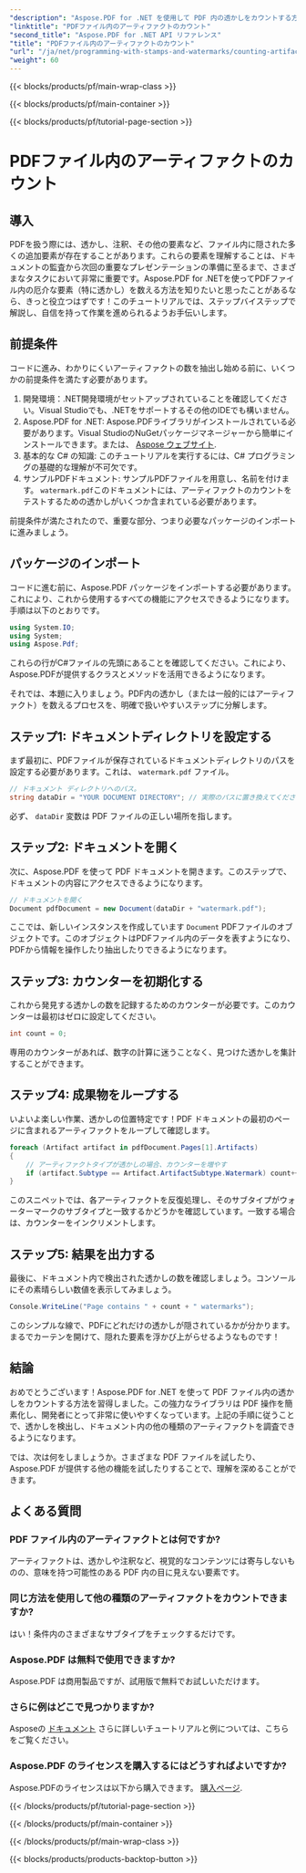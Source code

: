 ```yaml
---
"description": "Aspose.PDF for .NET を使用して PDF 内の透かしをカウントする方法を学びましょう。初心者向けのステップバイステップガイドで、事前の経験は必要ありません。"
"linktitle": "PDFファイル内のアーティファクトのカウント"
"second_title": "Aspose.PDF for .NET API リファレンス"
"title": "PDFファイル内のアーティファクトのカウント"
"url": "/ja/net/programming-with-stamps-and-watermarks/counting-artifacts/"
"weight": 60
---
```


{{< blocks/products/pf/main-wrap-class >}}

{{< blocks/products/pf/main-container >}}

{{< blocks/products/pf/tutorial-page-section >}}

# PDFファイル内のアーティファクトのカウント

## 導入

PDFを扱う際には、透かし、注釈、その他の要素など、ファイル内に隠された多くの追加要素が存在することがあります。これらの要素を理解することは、ドキュメントの監査から次回の重要なプレゼンテーションの準備に至るまで、さまざまなタスクにおいて非常に重要です。Aspose.PDF for .NETを使ってPDFファイル内の厄介な要素（特に透かし）を数える方法を知りたいと思ったことがあるなら、きっと役立つはずです！このチュートリアルでは、ステップバイステップで解説し、自信を持って作業を進められるようお手伝いします。 

## 前提条件

コードに進み、わかりにくいアーティファクトの数を抽出し始める前に、いくつかの前提条件を満たす必要があります。

1. 開発環境：.NET開発環境がセットアップされていることを確認してください。Visual Studioでも、.NETをサポートするその他のIDEでも構いません。
2. Aspose.PDF for .NET: Aspose.PDFライブラリがインストールされている必要があります。Visual StudioのNuGetパッケージマネージャーから簡単にインストールできます。または、 [Aspose ウェブサイト](https://releases。aspose.com/pdf/net/).
3. 基本的な C# の知識: このチュートリアルを実行するには、C# プログラミングの基礎的な理解が不可欠です。
4. サンプルPDFドキュメント: サンプルPDFファイルを用意し、名前を付けます。 `watermark.pdf`このドキュメントには、アーティファクトのカウントをテストするための透かしがいくつか含まれている必要があります。

前提条件が満たされたので、重要な部分、つまり必要なパッケージのインポートに進みましょう。

## パッケージのインポート

コードに進む前に、Aspose.PDF パッケージをインポートする必要があります。これにより、これから使用するすべての機能にアクセスできるようになります。手順は以下のとおりです。

```csharp
using System.IO;
using System;
using Aspose.Pdf;
```

これらの行がC#ファイルの先頭にあることを確認してください。これにより、Aspose.PDFが提供するクラスとメソッドを活用できるようになります。 

それでは、本題に入りましょう。PDF内の透かし（または一般的にはアーティファクト）を数えるプロセスを、明確で扱いやすいステップに分解します。

## ステップ1: ドキュメントディレクトリを設定する

まず最初に、PDFファイルが保存されているドキュメントディレクトリのパスを設定する必要があります。これは、 `watermark.pdf` ファイル。

```csharp
// ドキュメント ディレクトリへのパス。
string dataDir = "YOUR DOCUMENT DIRECTORY"; // 実際のパスに置き換えてください
```

必ず、 `dataDir` 変数は PDF ファイルの正しい場所を指します。 

## ステップ2: ドキュメントを開く

次に、Aspose.PDF を使って PDF ドキュメントを開きます。このステップで、ドキュメントの内容にアクセスできるようになります。

```csharp
// ドキュメントを開く
Document pdfDocument = new Document(dataDir + "watermark.pdf");
```

ここでは、新しいインスタンスを作成しています `Document` PDFファイルのオブジェクトです。このオブジェクトはPDFファイル内のデータを表すようになり、PDFから情報を操作したり抽出したりできるようになります。

## ステップ3: カウンターを初期化する

これから発見する透かしの数を記録するためのカウンターが必要です。このカウンターは最初はゼロに設定してください。

```csharp
int count = 0;
```

専用のカウンターがあれば、数字の計算に迷うことなく、見つけた透かしを集計することができます。

## ステップ4: 成果物をループする

いよいよ楽しい作業、透かしの位置特定です！PDF ドキュメントの最初のページに含まれるアーティファクトをループして確認します。

```csharp
foreach (Artifact artifact in pdfDocument.Pages[1].Artifacts)
{
    // アーティファクトタイプが透かしの場合、カウンターを増やす
    if (artifact.Subtype == Artifact.ArtifactSubtype.Watermark) count++;
}
```

このスニペットでは、各アーティファクトを反復処理し、そのサブタイプがウォーターマークのサブタイプと一致するかどうかを確認しています。一致する場合は、カウンターをインクリメントします。

## ステップ5: 結果を出力する

最後に、ドキュメント内で検出された透かしの数を確認しましょう。コンソールにその素晴らしい数値を表示してみましょう。

```csharp
Console.WriteLine("Page contains " + count + " watermarks");
```

このシンプルな線で、PDFにどれだけの透かしが隠されているかが分かります。まるでカーテンを開けて、隠れた要素を浮かび上がらせるようなものです！

## 結論 

おめでとうございます！Aspose.PDF for .NET を使って PDF ファイル内の透かしをカウントする方法を習得しました。この強力なライブラリは PDF 操作を簡素化し、開発者にとって非常に使いやすくなっています。上記の手順に従うことで、透かしを検出し、ドキュメント内の他の種類のアーティファクトを調査できるようになります。

では、次は何をしましょうか。さまざまな PDF ファイルを試したり、Aspose.PDF が提供する他の機能を試したりすることで、理解を深めることができます。 

## よくある質問

### PDF ファイル内のアーティファクトとは何ですか?  
アーティファクトは、透かしや注釈など、視覚的なコンテンツには寄与しないものの、意味を持つ可能性のある PDF 内の目に見えない要素です。

### 同じ方法を使用して他の種類のアーティファクトをカウントできますか?  
はい！条件内のさまざまなサブタイプをチェックするだけです。

### Aspose.PDF は無料で使用できますか?  
Aspose.PDF は商用製品ですが、試用版で無料でお試しいただけます。 

### さらに例はどこで見つかりますか?  
Asposeの [ドキュメント](https://reference.aspose.com/pdf/net/) さらに詳しいチュートリアルと例については、こちらをご覧ください。

### Aspose.PDF のライセンスを購入するにはどうすればよいですか?  
Aspose.PDFのライセンスは以下から購入できます。 [購入ページ](https://purchase。aspose.com/buy).

{{< /blocks/products/pf/tutorial-page-section >}}

{{< /blocks/products/pf/main-container >}}

{{< /blocks/products/pf/main-wrap-class >}}

{{< blocks/products/products-backtop-button >}}